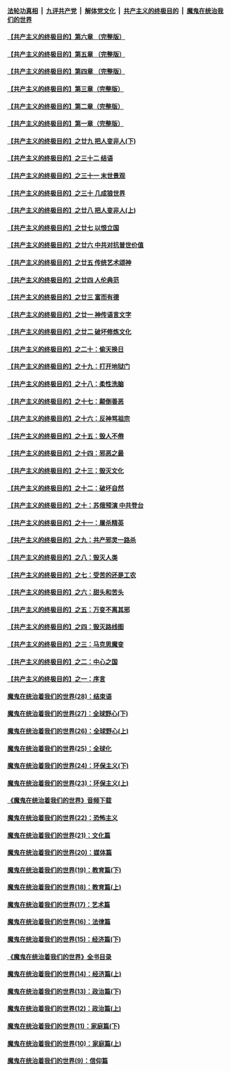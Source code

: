 ####  [法轮功真相](../../../../basic/blob/master/README.md?t=05150201) &nbsp;|&nbsp; [九评共产党](../../../../9ping.md/blob/master/README.md?t=05150201) &nbsp;|&nbsp; [解体党文化](../../../../jtdwh.md/blob/master/README.md?t=05150201)  &nbsp;|&nbsp; [共产主义的终极目的](../../../../gczydzjmd.md/blob/master/README.md?t=05150201) &nbsp;|&nbsp; [魔鬼在统治我们的世界](../../../../mgztzwmdsj.md/blob/master/README.md?t=05150201) 

#### [【共产主义的终极目的】第六章 （完整版）](../pages/nsc422/n11428913.md?t=05150201) 

#### [【共产主义的终极目的】第五章 （完整版）](../pages/nsc422/n11428912.md?t=05150201) 

#### [【共产主义的终极目的】第四章 （完整版）](../pages/nsc422/n11428907.md?t=05150201) 

#### [【共产主义的终极目的】第三章（完整版）](../pages/nsc422/n11428848.md?t=05150201) 

#### [【共产主义的终极目的】第二章（完整版）](../pages/nsc422/n11428831.md?t=05150201) 

#### [【共产主义的终极目的】第一章（完整版）](../pages/nsc422/n11417651.md?t=05150201) 

#### [【共产主义的终极目的】之廿九 把人变非人(下)](../pages/nsc422/n11344140.md?t=05150201) 

#### [【共产主义的终极目的】之三十二 结语](../pages/nsc422/n11360535.md?t=05150201) 

#### [【共产主义的终极目的】之三十一 末世景观](../pages/nsc422/n11351129.md?t=05150201) 

#### [【共产主义的终极目的】之三十 几成狼世界](../pages/nsc422/n11348280.md?t=05150201) 

#### [【共产主义的终极目的】之廿八 把人变非人(上)](../pages/nsc422/n11340492.md?t=05150201) 

#### [【共产主义的终极目的】之廿七 以恨立国](../pages/nsc422/n11336944.md?t=05150201) 

#### [【共产主义的终极目的】之廿六 中共对抗普世价值](../pages/nsc422/n11324785.md?t=05150201) 

#### [【共产主义的终极目的】之廿五 传统艺术颂神](../pages/nsc422/n11296396.md?t=05150201) 

#### [【共产主义的终极目的】之廿四 人伦典范](../pages/nsc422/n11296397.md?t=05150201) 

#### [【共产主义的终极目的】之廿三 富而有德](../pages/nsc422/n11283598.md?t=05150201) 

#### [【共产主义的终极目的】之廿一 神传语言文字](../pages/nsc422/n11263265.md?t=05150201) 

#### [【共产主义的终极目的】之廿二 破坏修炼文化](../pages/nsc422/n11245728.md?t=05150201) 

#### [【共产主义的终极目的】之二十：偷天换日](../pages/nsc422/n11238846.md?t=05150201) 

#### [【共产主义的终极目的】之十九：打开地狱门](../pages/nsc422/n11206376.md?t=05150201) 

#### [【共产主义的终极目的】之十八：柔性洗脑](../pages/nsc422/n11199994.md?t=05150201) 

#### [【共产主义的终极目的】之十七：颠倒善恶](../pages/nsc422/n11179782.md?t=05150201) 

#### [【共产主义的终极目的】之十六：反神骂祖宗](../pages/nsc422/n11166798.md?t=05150201) 

#### [【共产主义的终极目的】之十五：毁人不倦](../pages/nsc422/n11166792.md?t=05150201) 

#### [【共产主义的终极目的】之十四：邪恶之最](../pages/nsc422/n11150249.md?t=05150201) 

#### [【共产主义的终极目的】之十三：毁灭文化](../pages/nsc422/n11135227.md?t=05150201) 

#### [【共产主义的终极目的】之十二：破坏自然](../pages/nsc422/n11135214.md?t=05150201) 

#### [【共产主义的终极目的】之十：苏俄预演 中共登台](../pages/nsc422/n11118424.md?t=05150201) 

#### [【共产主义的终极目的】之十一：屠杀精英](../pages/nsc422/n11118442.md?t=05150201) 

#### [【共产主义的终极目的】之九：共产邪灵一路杀](../pages/nsc422/n11114139.md?t=05150201) 

#### [【共产主义的终极目的】之八：毁灭人类](../pages/nsc422/n11108503.md?t=05150201) 

#### [【共产主义的终极目的】之七：受苦的还是工农](../pages/nsc422/n11101809.md?t=05150201) 

#### [【共产主义的终极目的】之六：甜头和苦头](../pages/nsc422/n11096971.md?t=05150201) 

#### [【共产主义的终极目的】之五：万变不离其邪](../pages/nsc422/n11091285.md?t=05150201) 

#### [【共产主义的终极目的】之四：毁灭路线图](../pages/nsc422/n11086284.md?t=05150201) 

#### [【共产主义的终极目的】之三：马克思魔变](../pages/nsc422/n11061941.md?t=05150201) 

#### [【共产主义的终极目的】之二：中心之国](../pages/nsc422/n11047728.md?t=05150201) 

#### [【共产主义的终极目的】之一：序言](../pages/nsc422/n11086077.md?t=05150201) 

#### [魔鬼在统治着我们的世界(28)：结束语](../pages/nsc422/n10936246.md?t=05150201) 

#### [魔鬼在统治着我们的世界(27)：全球野心(下)](../pages/nsc422/n10928319.md?t=05150201) 

#### [魔鬼在统治着我们的世界(26)：全球野心(上)](../pages/nsc422/n10900318.md?t=05150201) 

#### [魔鬼在统治着我们的世界(25)：全球化](../pages/nsc422/n10788205.md?t=05150201) 

#### [魔鬼在统治着我们的世界(24)：环保主义(下)](../pages/nsc422/n10695307.md?t=05150201) 

#### [魔鬼在统治着我们的世界(23)：环保主义(上)](../pages/nsc422/n10688613.md?t=05150201) 

#### [《魔鬼在统治着我们的世界》音频下载](../pages/nsc422/n10635553.md?t=05150201) 

#### [魔鬼在统治着我们的世界(22)：恐怖主义](../pages/nsc422/n10614727.md?t=05150201) 

#### [魔鬼在统治着我们的世界(21)：文化篇](../pages/nsc422/n10597706.md?t=05150201) 

#### [魔鬼在统治着我们的世界(20)：媒体篇](../pages/nsc422/n10586579.md?t=05150201) 

#### [魔鬼在统治着我们的世界(19)：教育篇(下)](../pages/nsc422/n10564808.md?t=05150201) 

#### [魔鬼在统治着我们的世界(18)：教育篇(上)](../pages/nsc422/n10526970.md?t=05150201) 

#### [魔鬼在统治着我们的世界(17)：艺术篇](../pages/nsc422/n10499093.md?t=05150201) 

#### [魔鬼在统治着我们的世界(16)：法律篇](../pages/nsc422/n10485969.md?t=05150201) 

#### [魔鬼在统治着我们的世界(15)：经济篇(下)](../pages/nsc422/n10469975.md?t=05150201) 

#### [《魔鬼在统治着我们的世界》全书目录](../pages/nsc422/n10464261.md?t=05150201) 

#### [魔鬼在统治着我们的世界(14)：经济篇(上)](../pages/nsc422/n10457370.md?t=05150201) 

#### [魔鬼在统治着我们的世界(13)：政治篇(下)](../pages/nsc422/n10448270.md?t=05150201) 

#### [魔鬼在统治着我们的世界(12)：政治篇(上)](../pages/nsc422/n10444576.md?t=05150201) 

#### [魔鬼在统治着我们的世界(11)：家庭篇(下)](../pages/nsc422/n10440961.md?t=05150201) 

#### [魔鬼在统治着我们的世界(10)：家庭篇(上)](../pages/nsc422/n10435448.md?t=05150201) 

#### [魔鬼在统治着我们的世界(9)：信仰篇](../pages/nsc422/n10432159.md?t=05150201) 

